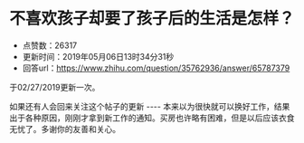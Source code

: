 # 不喜欢孩子却要了孩子后的生活是怎样？
- 点赞数：26317
- 更新时间：2019年05月06日13时34分31秒
- 回答url：https://www.zhihu.com/question/35762936/answer/65787379
<body>
 <p data-pid="nFQFf7nT">于02/27/2019更新一次。</p>
 <p data-pid="2i36u1xH">如果还有人会回来关注这个帖子的更新 ---- 本来以为很快就可以换好工作，结果出于各种原因，刚刚才拿到新工作的通知。买房也许略有困难，但是以后应该衣食无忧了。多谢你的友善和关心。</p>
 <p></p>
</body>